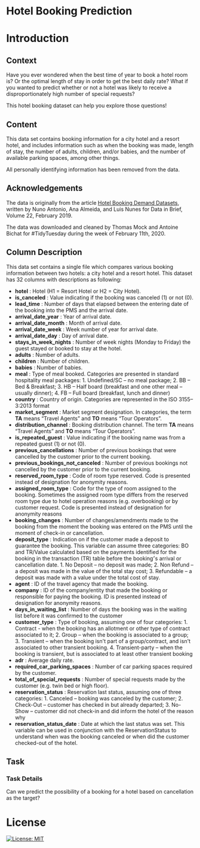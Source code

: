 # Hotel Booking Prediction

# Introduction
## Context
Have you ever wondered when the best time of year to book a hotel room is? Or the optimal length of stay in order to get the best daily rate? What if you wanted to predict whether or not a hotel was likely to receive a disproportionately high number of special requests?

This hotel booking dataset can help you explore those questions!

## Content
This data set contains booking information for a city hotel and a resort hotel, and includes information such as when the booking was made, length of stay, the number of adults, children, and/or babies, and the number of available parking spaces, among other things.

All personally identifying information has been removed from the data.

## Acknowledgements
The data is originally from the article [Hotel Booking Demand Datasets]("https://www.sciencedirect.com/science/article/pii/S2352340918315191"), written by Nuno Antonio, Ana Almeida, and Luis Nunes for Data in Brief, Volume 22, February 2019.

The data was downloaded and cleaned by Thomas Mock and Antoine Bichat for #TidyTuesday during the week of February 11th, 2020.

## Column Description

This data set contains a single file which compares various booking information between two hotels: a city hotel and a resort hotel. This dataset has 32 columns with descriptions as following:

- __hotel__ : Hotel (H1 = Resort Hotel or H2 = City Hotel).
- __is_canceled__ : Value indicating if the booking was canceled (1) or not (0).
- __lead_time__ : Number of days that elapsed between the entering date of the booking into the PMS and the arrival date.
- __arrival_date_year__ : Year of arrival date.
- __arrival_date_month__ : Month of arrival date.
- __arrival_date_week__ : Week number of year for arrival date.
- __arrival_date_day__ : Day of arrival date.
- __stays_in_week_nights__ : Number of week nights (Monday to Friday) the guest stayed or booked to stay at the hotel.
- __adults__ : Number of adults.
- __children__ : Number of children.
- __babies__ : Number of babies.
- __meal__ : Type of meal booked. Categories are presented in standard hospitality meal packages: 
        1. Undefined/SC – no meal package;
        2. BB – Bed & Breakfast;
        3. HB – Half board (breakfast and one other meal – usually dinner);
        4. FB – Full board (breakfast, lunch and dinner)
- __country__ : Country of origin. Categories are represented in the ISO 3155–3:2013 format
- __market_segment__ : Market segment designation. In categories, the term __TA__ means “Travel Agents” and __TO__ means “Tour Operators”.
- __distribution_channel__ : Booking distribution channel. The term __TA__ means “Travel Agents” and __TO__ means “Tour Operators”.
- __is_repeated_guest__ : Value indicating if the booking name was from a repeated guest (1) or not (0).
- __previous_cancellations__ : Number of previous bookings that were cancelled by the customer prior to the current booking.
- __previous_bookings_not_canceled__ : Number of previous bookings not cancelled by the customer prior to the current booking.
- __reserved_room_type__ : Code of room type reserved. Code is presented instead of designation for anonymity reasons.
- __assigned_room_type__ : Code for the type of room assigned to the booking. Sometimes the assigned room type differs from the reserved room type due to hotel operation reasons (e.g. overbooking) or by customer request. Code is presented instead of designation for anonymity reasons	
- __booking_changes__ : Number of changes/amendments made to the booking from the moment the booking was entered on the PMS until the moment of check-in or cancellation.
- __deposit_type__ : Indication on if the customer made a deposit to guarantee the booking. This variable can assume three categories:	BO and TR/Value calculated based on the payments identified for the booking in the transaction (TR) table before the booking׳s arrival or cancellation date.
        1. No Deposit – no deposit was made;
        2. Non Refund – a deposit was made in the value of the total stay cost;
        3. Refundable – a deposit was made with a value under the total cost of stay.
- __agent__ : ID of the travel agency that made the booking.
- __company__ : ID of the company/entity that made the booking or responsible for paying the booking. ID is presented instead of designation for anonymity reasons.
- __days_in_waiting_list__ : Number of days the booking was in the waiting list before it was confirmed to the customer
- __customer_type__ : Type of booking, assuming one of four categories:
        1. Contract - when the booking has an allotment or other type of contract associated to it;
        2. Group – when the booking is associated to a group;
        3. Transient – when the booking isn't part of a group/contract, and isn't associated to other transient booking.
        4. Transient-party – when the booking is transient, but is associated to at least other transient booking
- __adr__ : Average daily rate.
- __required_car_parking_spaces__ : Number of car parking spaces required by the customer.
- __total_of_special_requests__ : Number of special requests made by the customer (e.g. twin bed or high floor).
- __reservation_status__ : Reservation last status, assuming one of three categories:
        1. Canceled – booking was canceled by the customer;
        2. Check-Out – customer has checked in but already departed;
        3. No-Show – customer did not check-in and did inform the hotel of the reason why                    
- __reservation_status_date__ : Date at which the last status was set. This variable can be used in conjunction with the ReservationStatus to understand when was the booking canceled or when did the customer checked-out of the hotel.

## Task
### Task Details
Can we predict the possibility of a booking for a hotel based on cancellation as the target?

# License 

[![License: MIT](https://img.shields.io/badge/License-MIT-yellow.svg)](https://opensource.org/licenses/MIT)
